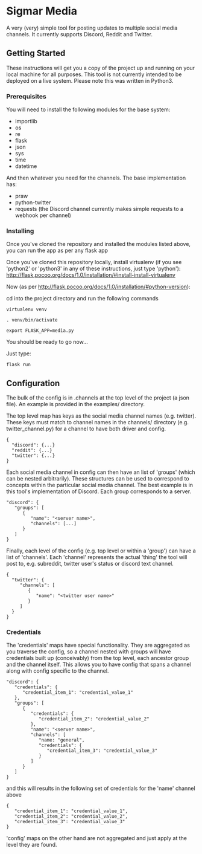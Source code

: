 # Sigmar Media

A very (very) simple tool for posting updates to multiple social media channels. It currently supports Discord, Reddit and Twitter.

## Getting Started

These instructions will get you a copy of the project up and running on your local machine for all purposes. This tool is not currently intended to be deployed on a live system. Please note this was written in Python3.

### Prerequisites

You will need to install the following modules for the base system:
* importlib
* os
* re
* flask
* json
* sys
* time
* datetime

And then whatever you need for the channels. The base implementation has:
* praw
* python-twitter
* requests (the Discord channel currently makes simple requests to a webhook per channel)


### Installing

Once you've cloned the repository and installed the modules listed above, you can run the app as per any flask app

Once you've cloned this repository locally, install virtualenv (if you see 'python2' or 'python3' in any of these instructions, just type 'python'):
http://flask.pocoo.org/docs/1.0/installation/#install-install-virtualenv

Now (as per http://flask.pocoo.org/docs/1.0/installation/#python-version):

cd into the project directory and run the following commands

```
virtualenv venv
```
```
. venv/bin/activate
```
```
export FLASK_APP=media.py
```

You should be ready to go now...

Just type:
```
flask run
```

## Configuration

The bulk of the config is in .channels at the top level of the project (a json file). An example is provided in the examples/ directory.

The top level map has keys as the social media channel names (e.g. twitter). These keys must match to channel names in the channels/ directory (e.g. twitter_channel.py) for a channel to have both driver and config.
```
{
  "discord": {...}
  "reddit": {...}
  "twitter": {...}
}
```

Each social media channel in config can then have an list of 'groups' (which can be nested arbitrarily). These structures can be used to correspond to concepts within the particular social media channel. The best example is in this tool's implementation of Discord. Each group corresponds to a server.
```
"discord": {
   "groups": [
      {
         "name": "<server name>",
         "channels": [...]
      }
   ]
}
```

Finally, each level of the config (e.g. top level or within a 'group') can have a list of 'channels'. Each 'channel' represents the actual 'thing' the tool will post to, e.g. subreddit, twitter user's status or discord text channel.
```
{
  "twitter": {
     "channels": [
        {
           "name": "<twitter user name>"
        }
     ]
  }
}
```

### Credentials
The 'credentials' maps have special functionality. They are aggregated as you traverse the config, so a channel nested with groups will have credentials built up (conceivably) from the top level, each ancestor group and the channel itself. This allows you to have config that spans a channel along with config specific to the channel.
```
"discord": {
   "credentials": {
      "credential_item_1": "credential_value_1"
   },
   "groups": [
      {
         "credentials": {
            "credential_item_2": "credential_value_2"
         },
         "name": "<server name>",
         "channels": [
            "name: "general",
            "credentials": {
               "credential_item_3": "credential_value_3"
            }
         ]
      }
   ]
}
```
and this will results in the following set of credentials for the 'name' channel above
```
{
   "credential_item_1": "credential_value_1",
   "credential_item_2": "credential_value_2",
   "credential_item_3": "credential_value_3"
}
```

'config' maps on the other hand are not aggregated and just apply at the level they are found.
